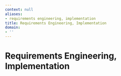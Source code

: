 ```yaml
---
context: null
aliases:
- requirements engineering, implementation
title: Requirements Engineering, Implementation
domain:
- ''
---
```


# Requirements Engineering, Implementation
